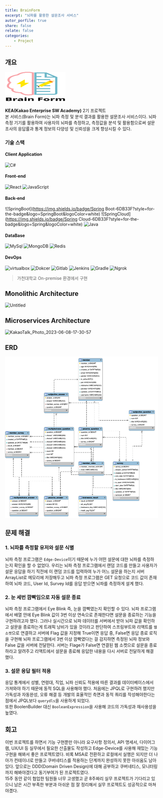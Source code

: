```yaml
---
title: BrainForm
excerpt: "뇌파를 활용한 설문조사 서비스"
autor_porfile: true
share: false
relate: false
categories:
    - Project
---
```


## 개요
<img src="../../assets/images/blogImg/BrainForm_logo.png" width="200" height="100"/>

**KEA(Kakao Enterprise SW Academy)** 2기 프로젝트  
본 서비스(Brain Form)는 뇌파 측정 및 분석 결과를 활용한 설문조사 서비스이다. 뇌파 측정 기기를 활용하여 사용자의 뇌파를 측정하고, 측정값을 분석 및 활용함으로써 설문 조사의 응답률과 통계 정보의 다양성 및 신뢰성을 크게 향상시킬 수 있다.

### 기술 스택
#### Client Application
![C#](https://img.shields.io/badge/c%23-00599C?style=for-the-badge&logo=Csharp&logoColor=white)
#### Front-end
![React](https://img.shields.io/badge/React-61DAFB?style=for-the-badge&logo=React&logoColor=white)
![JavaScript](https://img.shields.io/badge/JavaScript-F7DF1E?style=for-the-badge&logo=JavaScript&logoColor=white)
#### Back-end
![SpringBoot](https://img.shields.io/badge/Spring Boot-6DB33F?style=for-the-badge&logo=SpringBoot&logoColor=white)
![SpringCloud](https://img.shields.io/badge/Spring Cloud-6DB33F?style=for-the-badge&logo=Spring&logoColor=white)
![Java](https://img.shields.io/badge/java-007396?style=for-the-badge&logo=java&logoColor=white)
#### DataBase
![MySql](https://img.shields.io/badge/Mysql-E6B91E?style=for-the-badge&logo=MySql&logoColor=white)
![MongoDB](https://img.shields.io/badge/mongodb-47A248?style=for-the-badge&logo=mongodb&logoColor=white)
![Redis](https://img.shields.io/badge/redis-DC382D?style=for-the-badge&logo=redis&logoColor=white)
#### DevOps
![virtualbox](https://img.shields.io/badge/Gachon-2496ED?style=for-the-badge&logo=virtualbox&logoColor=white)
![Dokcer](https://img.shields.io/badge/docker-2496ED?style=for-the-badge&logo=docker&logoColor=white)
![Gitlab](https://img.shields.io/badge/gitlab-FC6D26?style=for-the-badge&logo=gitlab&logoColor=white)
![Jenkins](https://img.shields.io/badge/jenkins-D24939?style=for-the-badge&logo=jenkins&logoColor=white)
![Gradle](https://img.shields.io/badge/gradle-02303A?style=for-the-badge&logo=gradle&logoColor=white)
![Ngrok](https://img.shields.io/badge/Ngrok-1F1E37?style=for-the-badge&logo=Ngrok&logoColor=white)

> 가천대학교 On-premise 환경에서 구현

## Monolithic Architecture
![Untitled](https://github.com/rkdejr2321/BLoom_server/assets/77061558/ba04261f-ae83-41cb-95aa-e9a29920dd33)

## Microservices Architecture
![KakaoTalk_Photo_2023-06-08-17-30-57](https://github.com/rkdejr2321/BLoom_server/assets/77061558/4bcb7353-1c80-40e1-ab91-b646473d0024)

## ERD
<img src="../../assets/images/blogImg/BrainForm_ERD.png"/>

## 문제 해결
### 1. 뇌파를 측정할 유저와 설문 식별
뇌파 측정 프로그램은 `Edge-Device`이기 때문에 누가 어떤 설문에 대한 뇌파를 측정하는지 확인을 할 수 없었다. 우리는 뇌파 측정 프로그램에서 랜덤 코드를 만들고 사용자가 설문 응답을 하기 직전에 이 랜덤 코드를 입력하여 누가 어느 설문을 하는지 서버 ArrayList로 메모리에 저장해두고 뇌파 측정 프로그램은 GET 요청으로 코드 값이 존재하여 뇌파 코드, User Id, Survey Id를 응답 받으면 뇌파를 측정하게 설계 했다.

### 2. 눈 세번 깜빡임으로 자동 설문 종료
뇌파 측정 프로그램에서 Eye Blink 즉, 눈을 깜빡였는지 확인할 수 있다. 뇌파 프로그램에서 배열 안에 Eye Blink 값이 3번 이상 연속으로 존재한다면 설문을 종료하는 기능을 구현하려고자 했다. 그러나 실시간으로 뇌파 데이터를 서버에서 받아 뇌파 값을 확인하고 설문을 종료하는게 트래픽 낭비가 있을 것이라고 판단하여 스프링부트와 리액트를 `웹 소켓`으로 연결하고 서버에 Flag 값을 지정해 True이면 응답 중, False면 응답 종료 로직을 구현해 뇌파 프로그램에서 3번 이상 깜빡였다는 걸 감지하면 측정된 뇌파 정보와 False 값을 서버에 전달한다. 서버는 Flage가 False면 연결된 웹 소켓으로 설문을 종료하라고 알려주고 리액트에서 설문을 종료해 응답한 내용을 다시 서버로 전달하게 해결 했다.

### 3. 설문 응답 필터 적용
응답 통계에서 성별, 연령대, 직업, 뇌파 신뢰도 적용에 따른 결과를 데이터베이스에서 가져와야 하기 때문에 동적 SQL을 사용해야 했다. 처음에는 JPQL로 구현하려 했지만 가독성과 자동완성, 오류 해결 등 개발의 효율적인 측면과 동적 쿼리를 작성해야한다는 점에서 JPQL보다 `querydls`을 사용하게 되었다.  
또한 BoolenBuilder 대신 `BooleanExpression`을 사용해 코드의 가독성과 재사용성을 높였다.
## 회고
이번 프로젝트를 하면서 기능 구현뿐만 아니라 요구사항 정의서, API 명세서, 다이어그램, UX/UI 등 실무에서 필요한 산출물도 작성하고 Edge-Device를 사용해 재밌는 기능 구현을 해봐서 좋은 프로젝트였다. 비록 MSA로 전환하고 로컬에서 실행은 되지만 더 나아가 컨테이너로 만들고 쿠버네티스를 적용하는 단계까지 완성하지 못한 아쉬움도 남아있다. 앞으로는 DDD(Domain Driven Design)에 대해 공부하고 쿠버네티스, 모니터링까지 해봐야겠다고 동기부여가 된 프로젝트였다.  
15주 동안 같이 협업한 팀원들 너무 고생했고 곧 8주짜리 실무 프로젝트가 기다리고 있으니 남은 시간 부족한 부분과 아쉬운 점 잘 정리해서 실무 프로젝트도 성공적으로 마쳐야곘다. 
